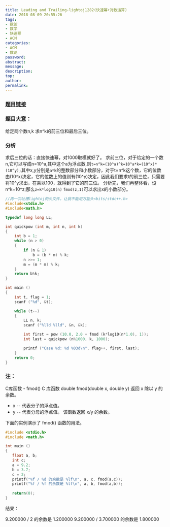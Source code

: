 ```yaml
---
title: Leading and Trailing-lightoj1282(快速幂+对数运算)
date: 2018-08-09 20:55:26
tags:
- 数论
- 数学
- 快速幂
- ACM
categories:
- ACM
- 数论
password:
abstract:
message:
description:
top:
author:
permalink:
---
```


### [题目链接](https://vjudge.net/contest/238979#problem/E)
### 题目大意： 
给定两个数n,k 求n^k的前三位和最后三位。
### 分析
求后三位的话：直接快速幂，对1000取模就好了。
求前三位，对于给定的一个数n,它可以写成n=10^a,其中这个a为浮点数,则`t=n^k=(10^a)^k=10^a*k=(10^x)*(10^y);`其中x,y分别是`a*k`的整数部分和小数部分，对于t=n^k这个数，它的位数由(10^x)决定，它的位数上的值则有(10^y)决定，因此我们要求t的前三位，只需要将10^y求出，在乘以100，就得到了它的前三位。
分析完，我们再整体看，设n^k=10^z;那么`z=k*log10(n)`
`fmod(z,1)`可以求出x的小数部分。

<!--more-->

```c
//再一次吐槽lightoj的头文件，让我不能用万能头<bits/stdc++.h>
#include<stdio.h>
#include<math.h>

typedef long long LL;

int quickpow (int m, int n, int k)
{
    int b = 1;
    while (n > 0)
    {
        if (n & 1)
            b = (b * m) % k;
        n >>= 1;
        m = (m * m) % k;
    }
    return b%k;
}

int main ()
{
    int t, flag = 1;
    scanf ("%d", &t);

    while (t--)
    {
        LL n, k;
        scanf ("%lld %lld", &n, &k);

        int first = pow (10.0, 2.0 + fmod (k*log10(n*1.0), 1));
        int last = quickpow (n%1000, k, 1000);

        printf ("Case %d: %d %03d\n", flag++, first, last);
    }
    return 0;
}
```

### 注：

C库函数 - fmod()
C 库函数 double fmod(double x, double y) 返回 x 除以 y 的余数。
* x -- 代表分子的浮点值。
* y -- 代表分母的浮点值。
该函数返回 x/y 的余数。

下面的实例演示了 fmod() 函数的用法。
```c
#include <stdio.h>
#include <math.h>

int main ()
{
   float a, b;
   int c;
   a = 9.2;
   b = 3.7;
   c = 2;
   printf("%f / %d 的余数是 %lf\n", a, c, fmod(a,c));
   printf("%f / %f 的余数是 %lf\n", a, b, fmod(a,b));
   
   return(0);
}
```
结果：

9.200000 / 2 的余数是 1.200000
9.200000 / 3.700000 的余数是 1.800000